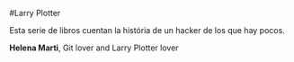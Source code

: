 
#Larry Plotter 

Esta serie de libros cuentan la história de un hacker de los que hay pocos.


**Helena Marti**, Git lover and Larry Plotter lover

